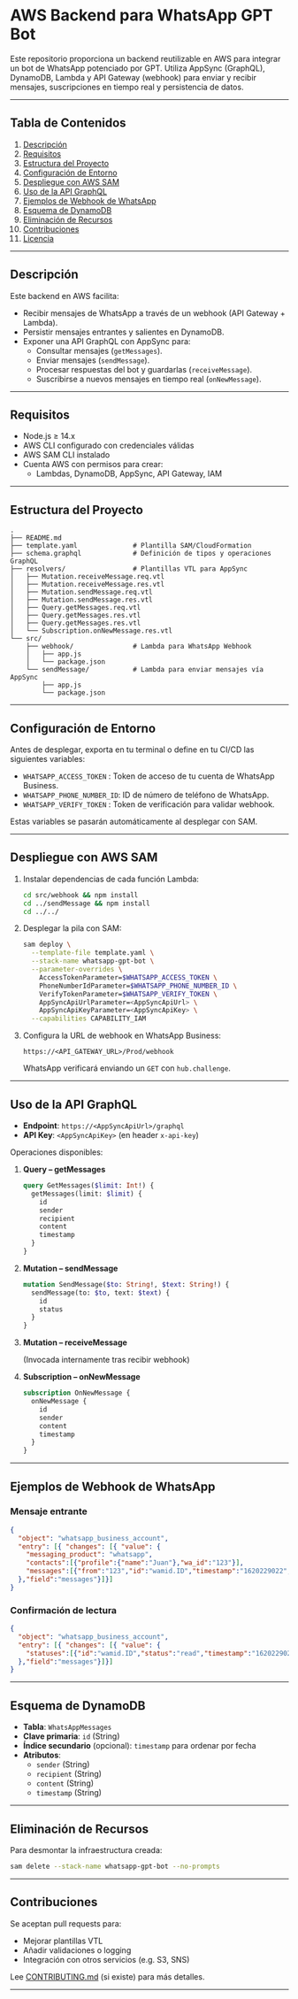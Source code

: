 # AWS Backend para WhatsApp GPT Bot

Este repositorio proporciona un backend reutilizable en AWS para integrar un bot de WhatsApp potenciado por GPT. Utiliza AppSync (GraphQL), DynamoDB, Lambda y API Gateway (webhook) para enviar y recibir mensajes, suscripciones en tiempo real y persistencia de datos.

---

## Tabla de Contenidos

1. [Descripción](#descripción)  
2. [Requisitos](#requisitos)  
3. [Estructura del Proyecto](#estructura-del-proyecto)  
4. [Configuración de Entorno](#configuración-de-entorno)  
5. [Despliegue con AWS SAM](#despliegue-con-aws-sam)  
6. [Uso de la API GraphQL](#uso-de-la-api-graphql)  
7. [Ejemplos de Webhook de WhatsApp](#ejemplos-de-webhook-de-whatsapp)  
8. [Esquema de DynamoDB](#esquema-de-dynamodb)  
9. [Eliminación de Recursos](#eliminación-de-recursos)  
10. [Contribuciones](#contribuciones)  
11. [Licencia](#licencia)  

---

## Descripción

Este backend en AWS facilita:

- Recibir mensajes de WhatsApp a través de un webhook (API Gateway + Lambda).  
- Persistir mensajes entrantes y salientes en DynamoDB.  
- Exponer una API GraphQL con AppSync para:
  - Consultar mensajes (`getMessages`).  
  - Enviar mensajes (`sendMessage`).  
  - Procesar respuestas del bot y guardarlas (`receiveMessage`).  
  - Suscribirse a nuevos mensajes en tiempo real (`onNewMessage`).  

---

## Requisitos

- Node.js ≥ 14.x  
- AWS CLI configurado con credenciales válidas  
- AWS SAM CLI instalado  
- Cuenta AWS con permisos para crear:  
  - Lambdas, DynamoDB, AppSync, API Gateway, IAM  

---

## Estructura del Proyecto

```
.
├── README.md
├── template.yaml              # Plantilla SAM/CloudFormation
├── schema.graphql             # Definición de tipos y operaciones GraphQL
├── resolvers/                 # Plantillas VTL para AppSync
│   ├── Mutation.receiveMessage.req.vtl
│   ├── Mutation.receiveMessage.res.vtl
│   ├── Mutation.sendMessage.req.vtl
│   ├── Mutation.sendMessage.res.vtl
│   ├── Query.getMessages.req.vtl
│   ├── Query.getMessages.res.vtl
│   ├── Query.getMessages.res.vtl
│   └── Subscription.onNewMessage.res.vtl
└── src/
    ├── webhook/               # Lambda para WhatsApp Webhook
    │   ├── app.js
    │   └── package.json
    └── sendMessage/           # Lambda para enviar mensajes vía AppSync
        ├── app.js
        └── package.json
```

---

## Configuración de Entorno

Antes de desplegar, exporta en tu terminal o define en tu CI/CD las siguientes variables:

- `WHATSAPP_ACCESS_TOKEN` : Token de acceso de tu cuenta de WhatsApp Business.  
- `WHATSAPP_PHONE_NUMBER_ID`: ID de número de teléfono de WhatsApp.  
- `WHATSAPP_VERIFY_TOKEN`   : Token de verificación para validar webhook.  

Estas variables se pasarán automáticamente al desplegar con SAM.

---

## Despliegue con AWS SAM

1. Instalar dependencias de cada función Lambda:

   ```bash
   cd src/webhook && npm install
   cd ../sendMessage && npm install
   cd ../../
   ```

2. Desplegar la pila con SAM:

   ```bash
   sam deploy \
     --template-file template.yaml \
     --stack-name whatsapp-gpt-bot \
     --parameter-overrides \
       AccessTokenParameter=$WHATSAPP_ACCESS_TOKEN \
       PhoneNumberIdParameter=$WHATSAPP_PHONE_NUMBER_ID \
       VerifyTokenParameter=$WHATSAPP_VERIFY_TOKEN \
       AppSyncApiUrlParameter=<AppSyncApiUrl> \
       AppSyncApiKeyParameter=<AppSyncApiKey> \
     --capabilities CAPABILITY_IAM
   ```

3. Configura la URL de webhook en WhatsApp Business:

   ```
   https://<API_GATEWAY_URL>/Prod/webhook
   ```
   WhatsApp verificará enviando un `GET` con `hub.challenge`.

---

## Uso de la API GraphQL

- **Endpoint**: `https://<AppSyncApiUrl>/graphql`  
- **API Key**: `<AppSyncApiKey>` (en header `x-api-key`)

Operaciones disponibles:

1. **Query – getMessages**

   ```graphql
   query GetMessages($limit: Int!) {
     getMessages(limit: $limit) {
       id
       sender
       recipient
       content
       timestamp
     }
   }
   ```

2. **Mutation – sendMessage**

   ```graphql
   mutation SendMessage($to: String!, $text: String!) {
     sendMessage(to: $to, text: $text) {
       id
       status
     }
   }
   ```

3. **Mutation – receiveMessage**

   (Invocada internamente tras recibir webhook)

4. **Subscription – onNewMessage**

   ```graphql
   subscription OnNewMessage {
     onNewMessage {
       id
       sender
       content
       timestamp
     }
   }
   ```

---

## Ejemplos de Webhook de WhatsApp

### Mensaje entrante

```json
{
  "object": "whatsapp_business_account",
  "entry": [{ "changes": [{ "value": {
    "messaging_product": "whatsapp",
    "contacts":[{"profile":{"name":"Juan"},"wa_id":"123"}],
    "messages":[{"from":"123","id":"wamid.ID","timestamp":"1620229022","text":{"body":"Hola"},"type":"text"}]
  },"field":"messages"}]}]
}
```

### Confirmación de lectura

```json
{
  "object": "whatsapp_business_account",
  "entry": [{ "changes": [{ "value": {
    "statuses":[{"id":"wamid.ID","status":"read","timestamp":"1620229023","recipient_id":"MY_NUMBER"}]
  },"field":"messages"}]}]
}
```

---

## Esquema de DynamoDB

- **Tabla**: `WhatsAppMessages`  
- **Clave primaria**: `id` (String)  
- **Índice secundario** (opcional): `timestamp` para ordenar por fecha  
- **Atributos**:  
  - `sender` (String)  
  - `recipient` (String)  
  - `content` (String)  
  - `timestamp` (String)  

---

## Eliminación de Recursos

Para desmontar la infraestructura creada:

```bash
sam delete --stack-name whatsapp-gpt-bot --no-prompts
```

---

## Contribuciones

Se aceptan pull requests para:

- Mejorar plantillas VTL  
- Añadir validaciones o logging  
- Integración con otros servicios (e.g. S3, SNS)  

Lee [CONTRIBUTING.md](CONTRIBUTING.md) (si existe) para más detalles.

---


